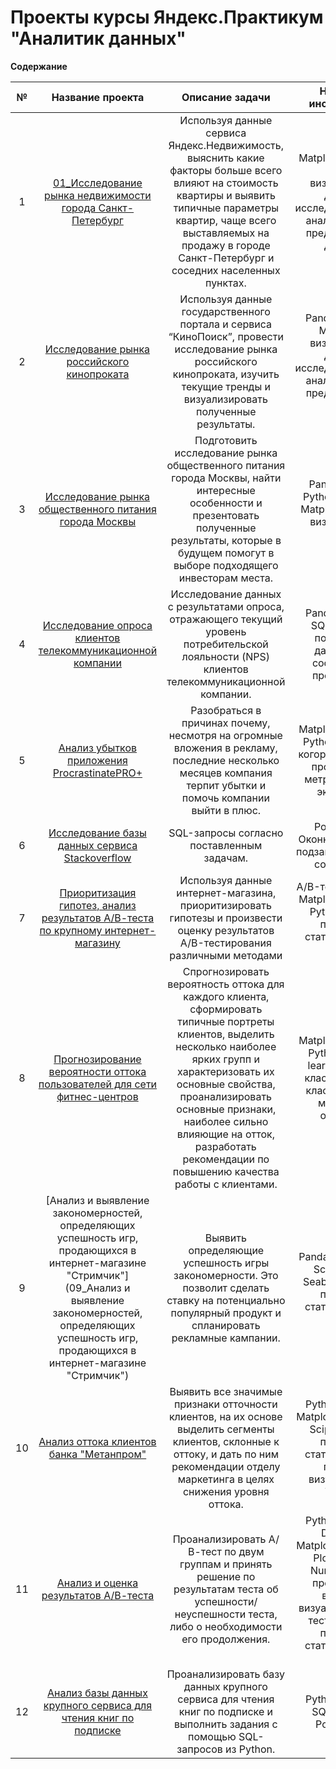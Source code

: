 # Проекты курсы Яндекс.Практикум "Аналитик данных"

**Содержание**

№|Название проекта| Описание задачи| Навыки и инструменты
:--:|:-----:|:----:|:----:
1| [01_Исследование рынка недвижимости города Санкт-Петербург](https://github.com/IrinaBurceva/Yandex-Praktikum-Data-Analist/tree/master/01_Исследование%20рынка%20недвижимости%20города%20Санкт-Петербург)|Используя данные сервиса Яндекс.Недвижимость, выяснить какие факторы больше всего влияют на стоимость квартиры и выявить типичные параметры квартир, чаще всего выставляемых на продажу в городе Санкт-Петербург и соседних населенных пунктах.|Matplotlib, Pandas, Python, визуализация данных, исследовательский анализ данных, предобработка данных.
2|[Исследование рынка российского кинопроката](https://github.com/IrinaBurceva/Yandex-Praktikum-Data-Analist/tree/master/02_Исследование%20рынка%20российского%20кинопроката)|Используя данные государственного портала и сервиса “КиноПоиск”, провести исследование рынка российского кинопроката, изучить текущие тренды и визуализировать полученные результаты.|Pandas, Python, Matplotlib, визуализация данных, исследовательский анализ данных, предобработка данных
3|[Исследование рынка общественного питания города Москвы](https://github.com/IrinaBurceva/Yandex-Praktikum-Data-Analist/tree/master/03_Исследование%20рынка%20общественного%20питания%20города%20Москвы)|Подготовить исследование рынка общественного питания города Москвы, найти интересные особенности и презентовать полученные результаты, которые в будущем помогут в выборе подходящего инвесторам места.|Pandas, Plotly, Python, Seaborn, Matplotlib, Folium, визуализация данных
4|[Исследование опроса клиентов телекоммуникационной компании](https://github.com/IrinaBurceva/Yandex-Praktikum-Data-Analist/tree/master/04_Исследование%20опроса%20клиентов%20телекоммуникационной%20компании)|Исследование данных с результатами опроса, отражающего текущий уровень потребительской лояльности (NPS) клиентов телекоммуникационной компании.|Pandas, Python, SQL, Tableau, построение дашбордов, составление презентаций
5|[Анализ убытков приложения ProcrastinatePRO+](https://github.com/IrinaBurceva/Yandex-Praktikum-Data-Analist/tree/master/05_Анализ%20убытков%20приложения%20ProcrastinatePRO%2B)|Разобраться в причинах почему, несмотря на огромные вложения в рекламу, последние несколько месяцев компания терпит убытки и помочь компании выйти в плюс.|Matplotlib, Pandas, Python, Seaborn, когортный анализ, продуктовые метрики, юнит-экономика
6|[Исследование базы данных сервиса Stackoverflow](https://github.com/IrinaBurceva/Yandex-Praktikum-Data-Analist/tree/master/06_Исследование%20базы%20данных%20сервиса%20Stackoverflow)|SQL-запросы согласно поставленным задачам.|PostgreSQL, Oконные функции, подзапросы, JOIN-соединения
7|[Приоритизация гипотез, анализ результатов А/В-теста по крупному интернет-магазину](https://github.com/IrinaBurceva/Yandex-Praktikum-Data-Analist/tree/master/07_Приоритизация%20гипотез%2C%20анализ%20результатов%20А-В-теста%20по%20крупному%20интернет-магазину)|Используя данные интернет-магазина, приоритизировать гипотезы и произвести оценку результатов A/B-тестирования различными методами|A/B-тестирование, Matplotlib, Pandas, Python, SciPy, проверка статистических гипотез
8|[Прогнозирование вероятности оттока пользователей для сети фитнес-центров](https://github.com/IrinaBurceva/Yandex-Praktikum-Data-Analist/tree/master/08_Прогнозирование%20вероятности%20оттока%20пользователей%20для%20сети%20фитнес-центров)| Спрогнозировать вероятность оттока для каждого клиента, сформировать типичные портреты клиентов, выделить несколько наиболее ярких групп и характеризовать их основные свойства, проанализировать основные признаки, наиболее сильно влияющие на отток, разработать рекомендации по повышению качества работы с клиентами.|Matplotlib, Pandas, Python, Scikit-learn, Seaborn, классификация, кластеризация, машинное обучение
9|[Анализ и выявление закономерностей, определяющих успешность игр, продающихся в интернет-магазине "Стримчик"](09_Анализ и выявление закономерностей, определяющих успешность игр, продающихся в интернет-магазине "Стримчик")|Выявить определяющие успешность игры закономерности. Это позволит сделать ставку на потенциально популярный продукт и спланировать рекламные кампании.|Pandas, Matplotlib, Scipy, Plotly, Seaborn, Python, проверка статистических гипотез
10|[Анализ оттока клиентов банка "Метанпром"](10_bank_customer_churn)|Выявить все значимые признаки отточности клиентов, на их основе выделить сегменты клиентов, склонные к оттоку, и дать по ним рекомендации отделу маркетинга в целях снижения уровня оттока.|Python, Pandas, Matplotlib, Seaborn, Scipy, Numpy, проверка статистических гипотез, визуализация, Tableau
11|[Анализ и оценка результатов А/В-теста](11_А-В-test_final)|Проанализировать А/В-тест по двум группам и принять решение по результатам теста об успешности/неуспешности теста, либо о необходимости его продолжения.|Python, Pandas, Datetime, Matplotlib, Seaborn, Plotly, SciPy, NumPy, Math, продуктовая воронка, визуализация, А/В тестирование, проверка статистических гипотез 
12|[Анализ базы данных крупного сервиса для чтения книг по подписке](12_final_project_SQL)|Проанализировать базу данных крупного сервиса для чтения книг по подписке и выполнить задания с помощью SQL-запросов из Python.|Python, Pandas, SQLAlchemy, PostgreSQL

